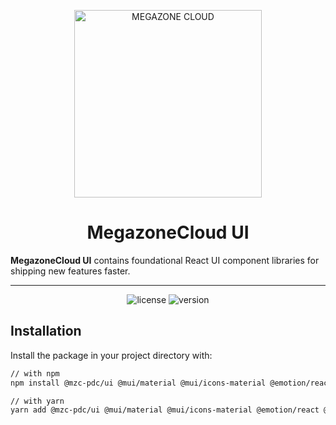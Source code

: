 <p align="center">
  <img width="300" src="https://www.megazonecdn.com/pops/images/og-megazone-pops.png" alt="MEGAZONE CLOUD">
</p>

<h1 align="center">MegazoneCloud UI</h1>

**MegazoneCloud UI** contains foundational React UI component libraries for shipping new features faster.

<hr/>

<div align="center">

![license](https://img.shields.io/badge/license-MIT-blue.svg)
![version](https://img.shields.io/npm/v/@mzc-pdc/ui/latest.svg)

</div>

## Installation

Install the package in your project directory with:

```sh
// with npm
npm install @mzc-pdc/ui @mui/material @mui/icons-material @emotion/react @emotion/styled

// with yarn
yarn add @mzc-pdc/ui @mui/material @mui/icons-material @emotion/react @emotion/styled
```